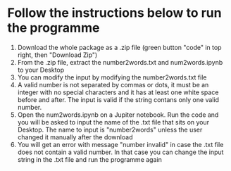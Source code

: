 # Follow the instructions below to run the programme
1. Download the whole package as a .zip file (green button "code" in top right, then "Download Zip")
2. From the .zip file, extract the number2words.txt and num2words.ipynb to your Desktop
3. You can modify the input by modifying the number2words.txt file
4. A valid number is not separated by commas or dots, it must be an integer with no special characters 
   and it has at least one white space before and after. The input is valid if the string contans only one valid number.
5. Open the num2words.ipynb on a Jupiter notebook. Run the code and you will be asked to input the name of the .txt file that sits on your Desktop. 
   The name to input is "number2words" unless the user changed it manually after the download 
6. You will get an error with message "number invalid" in case the .txt file does not contain a valid number.
   In that case you can change the input string in the .txt file and run the programme again
